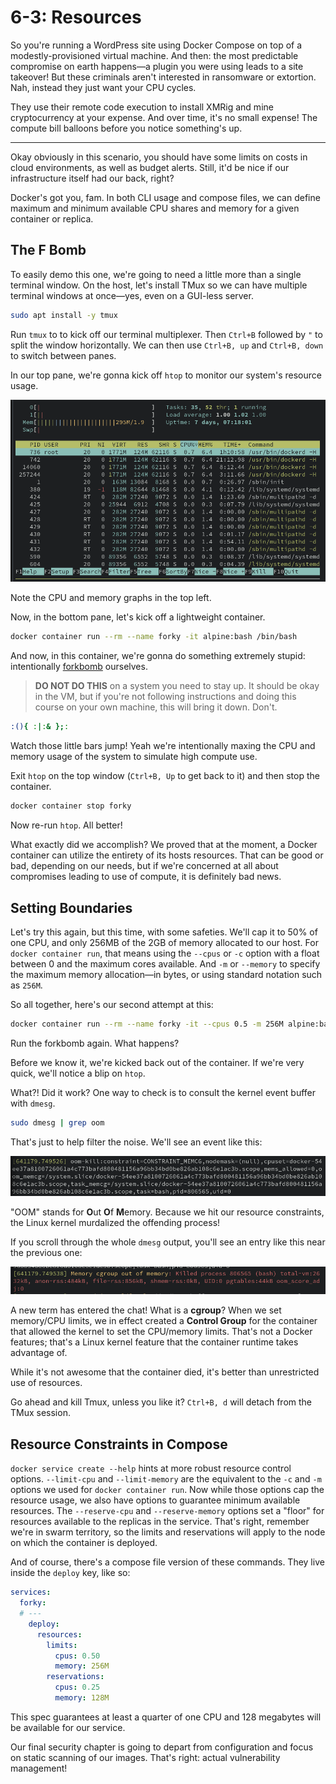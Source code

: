 # 6-3: Resources

So you're running a WordPress site using Docker Compose on top of a modestly-provisioned virtual machine. And then: the most predictable compromise on earth happens—a plugin you were using leads to a site takeover! But these criminals aren't interested in ransomware or extortion. Nah, instead they just want your CPU cycles. 

They use their remote code execution to install XMRig and mine cryptocurrency at your expense. And over time, it's no small expense! The compute bill balloons before you notice something's up.

---

Okay obviously in this scenario, you should have some limits on costs in cloud environments, as well as budget alerts. Still, it'd be nice if our infrastructure itself had our back, right?

Docker's got you, fam. In both CLI usage and compose files, we can define maximum and minimum available CPU shares and memory for a given container or replica. 

## The F Bomb

To easily demo this one, we're going to need a little more than a single terminal window. On the host, let's install TMux so we can have multiple terminal windows at once—yes, even on a GUI-less server.

```bash
sudo apt install -y tmux 
```

Run `tmux` to to kick off our terminal multiplexer. Then `Ctrl+B` followed by `"` to split the window horizontally. We can then use `Ctrl+B, up` and `Ctrl+B, down` to switch between panes.

In our top pane, we're gonna kick off `htop` to monitor our system's resource usage.

![6-3_htop](../img/6-3_htop.png)

Note the CPU and memory graphs in the top left. 

Now, in the bottom pane, let's kick off a lightweight container. 

```bash
docker container run --rm --name forky -it alpine:bash /bin/bash
```

And now, in this container, we're gonna do something extremely stupid: intentionally [forkbomb](https://www.cyberciti.biz/faq/understanding-bash-fork-bomb/) ourselves.

> **DO NOT DO THIS** on a system you need to stay up. It should be okay in the VM, but if you're not following instructions and doing this course on your own machine, this will bring it down. Don't.


```bash
:(){ :|:& };:
```

Watch those little bars jump! Yeah we're intentionally maxing the CPU and memory usage of the system to simulate high compute use.

Exit `htop` on the top window (`Ctrl+B, Up` to get back to it) and then stop the container. 

```bash
docker container stop forky
```

Now re-run `htop`. All better! 

What exactly did we accomplish? We proved that at the moment, a Docker container can utilize the entirety of its hosts resources. That can be good or bad, depending on our needs, but if we're concerned at all about compromises leading to use of compute, it is definitely bad news.

## Setting Boundaries

Let's try this again, but this time, with some safeties. We'll cap it to 50% of one CPU, and only 256MB of the 2GB of memory allocated to our host. For `docker container run`, that means using the `--cpus` or `-c` option with a float between 0 and the maximum cores available. And `-m` or `--memory` to specify the maximum memory allocation—in bytes, or using standard notation such as `256M`.

So all together, here's our second attempt at this:

```bash
docker container run --rm --name forky -it --cpus 0.5 -m 256M alpine:bash /bin/bash
```

Run the forkbomb again. What happens?

Before we know it, we're kicked back out of the container. If we're very quick, we'll notice a blip on `htop`. 

What?! Did it work? One way to check is to consult the kernel event buffer with `dmesg`.

```bash
sudo dmesg | grep oom
```

That's just to help filter the noise. We'll see an event like this: 

![oom](../img/6-3_oom.png)

"OOM" stands for **O**ut **O**f **M**emory. Because we hit our resource constraints, the Linux kernel murdalized the offending process!

If you scroll through the whole `dmesg` output, you'll see an entry like this near the previous one:

![killed process](../img/6-3_kill.png)

A new term has entered the chat! What is a **cgroup**? When we set memory/CPU limits, we in effect created a **Control Group** for the container that allowed the kernel to set the CPU/memory limits. That's not a Docker features; that's a Linux kernel feature that the container runtime takes advantage of.

While it's not awesome that the container died, it's better than unrestricted use of resources.

Go ahead and kill Tmux, unless you like it? `Ctrl+B, d` will detach from the TMux session.

## Resource Constraints in Compose

`docker service create --help` hints at more robust resource control options. `--limit-cpu` and `--limit-memory` are the equivalent to the `-c` and `-m` options we used for `docker container run`. Now while those options cap the resource usage, we also have options to guarantee minimum available resources. The `--reserve-cpu` and `--reserve-memory` options set a "floor" for resources available to the replicas in the service. That's right, remember we're in swarm territory, so the limits and reservations will apply to the node on which the container is deployed.

And of course, there's a compose file version of these commands. They live inside the `deploy` key, like so:

```yaml
services:
  forky:
  # ---
    deploy:
      resources:
        limits:
          cpus: 0.50
          memory: 256M
        reservations:
          cpus: 0.25
          memory: 128M
```

This spec guarantees at least a quarter of one CPU and 128 megabytes will be available for our service.

Our final security chapter is going to depart from configuration and focus on static scanning of our images. That's right: actual vulnerability management!
